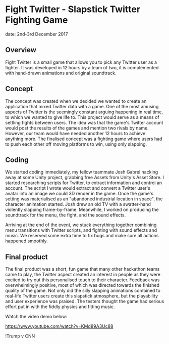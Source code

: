 # Fight Twitter - Slapstick Twitter Fighting Game

date: 2nd-3rd December 2017 

## Overview

Fight Twitter is a small game that allows you to pick any Twitter user as a fighter. It was developed in 12 hours by a team of two, it is complemented with hand-drawn animations and original soundtrack.

## Concept

The concept was created when we decided we wanted to create an application that mixed Twitter data with a game. One of the most amusing aspects of Twitter is the seemingly constant arguing happening in real time, to which we wanted to give life to. This project would serve as a means of settling fights between users. The idea was that the game's Twitter account would post the results of the games and mention two rivals by name. However, our team would have needed another 12 hours to achieve anything more. The finalised concept was a fighting game where users had to push each other off moving platforms to win, using only slapping.

## Coding

We started coding immediately, my fellow teammate Josh Gabrel hacking away at some Unity project, grabbing free Assets from Unity's Asset Store. I started researching scripts for Twitter, to extract information and control an account. The script I wrote would extract and convert a Twitter user's avatar into an image we could 3D render in the game. Once the game's setting was materialised as an "abandoned industrial location in space", the character animation started. Josh drew an old TV with a swatter-hand violently slapping frame-by-frame. Meanwhile, I worked on producing the soundtrack for the menu, the fight, and the sound effects.

Arriving at the end of the event, we stuck everything together combining menu transitions with Twitter scripts, and fighting with sound effects and music. We reserved some extra time to fix bugs and make sure all actions happened smoothly.

## Final product

The final product was a short, fun game that many other hackathon teams came to play, the Twitter aspect created an interest in people as they were excited to try out this personalised touch to their character. Feedback was overwhelmingly positive, most of which was directed towards the finished quality of the game. Not only did the silly slapping animations combined to real-life Twitter users create this slapstick atmosphere, but the playability and user experience was praised. The testers thought the game had serious effort put in with the fiddly physics and fitting music.

Watch the video demo below:

https://www.youtube.com/watch?v=KMd89A3Uc88

!Trump v CNN
